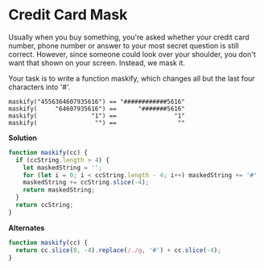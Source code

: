 # Credit Card Mask

Usually when you buy something, you're asked whether your credit card number, phone number or answer to your most secret question is still correct. However, since someone could look over your shoulder, you don't want that shown on your screen. Instead, we mask it.

Your task is to write a function maskify, which changes all but the last four characters into '#'.

    maskify("4556364607935616") == "############5616"
    maskify(     "64607935616") ==      "#######5616"
    maskify(               "1") ==                "1"
    maskify(                "") ==                 ""

**Solution**

```js
function maskify(cc) {
  if (ccString.length > 4) {
    let maskedString = '';
    for (let i = 0; i < ccString.length - 4; i++) maskedString += '#'
    maskedString += ccString.slice(-4);
    return maskedString;
  }
  return ccString;
}
```

**Alternates**

```js
function maskify(cc) {
  return cc.slice(0, -4).replace(/./g, '#') + cc.slice(-4);
}
```